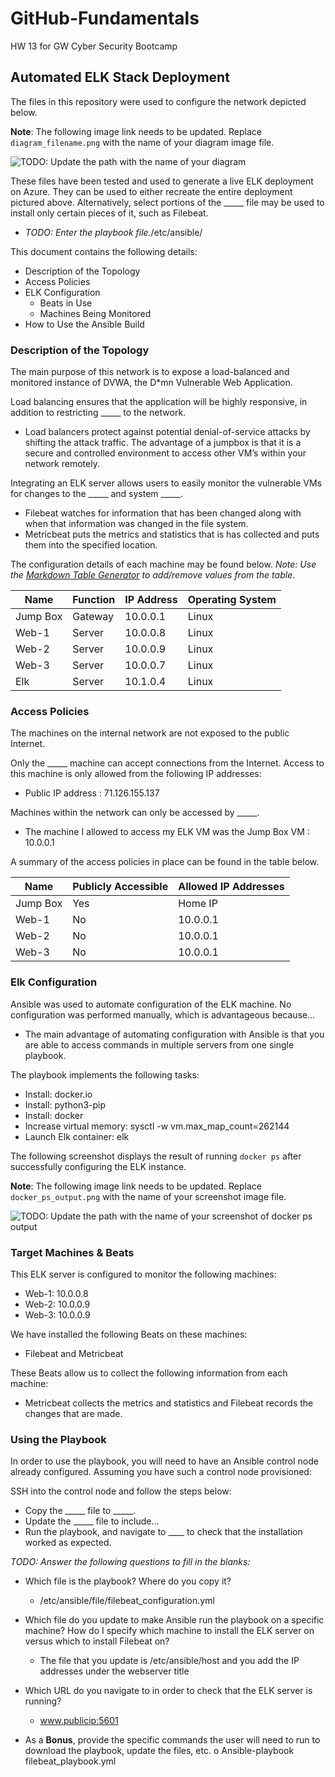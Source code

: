 # GitHub-Fundamentals
HW 13 for GW Cyber Security Bootcamp
## Automated ELK Stack Deployment

The files in this repository were used to configure the network depicted below.

**Note**: The following image link needs to be updated. Replace `diagram_filename.png` with the name of your diagram image file.  

![TODO: Update the path with the name of your diagram](Images/diagram_filename.png)

These files have been tested and used to generate a live ELK deployment on Azure. They can be used to either recreate the entire deployment pictured above. Alternatively, select portions of the _____ file may be used to install only certain pieces of it, such as Filebeat.

  - _TODO: Enter the playbook file._/etc/ansible/

This document contains the following details:
- Description of the Topology
- Access Policies
- ELK Configuration
  - Beats in Use
  - Machines Being Monitored
- How to Use the Ansible Build


### Description of the Topology
The main purpose of this network is to expose a load-balanced and monitored instance of DVWA, the D*mn Vulnerable Web Application.

Load balancing ensures that the application will be highly responsive, in addition to restricting _____ to the network.
- Load balancers protect against potential denial-of-service attacks by shifting the attack traffic. The advantage of a jumpbox is that it is a secure and controlled environment to access other VM’s within your network remotely. 

Integrating an ELK server allows users to easily monitor the vulnerable VMs for changes to the _____ and system _____.
- Filebeat watches for information that has been changed along with when that information was changed in the file system. 
-  Metricbeat puts the metrics and statistics that is has collected and puts them into the specified location. 

The configuration details of each machine may be found below.
_Note: Use the [Markdown Table Generator](http://www.tablesgenerator.com/markdown_tables) to add/remove values from the table_.

| Name     | Function | IP Address | Operating System |
|----------|----------|------------|------------------|
| Jump Box | Gateway  | 10.0.0.1   | Linux            |
| Web-1    | Server   | 10.0.0.8   | Linux            |
| Web-2    | Server   | 10.0.0.9   | Linux            |
| Web-3    | Server   | 10.0.0.7   | Linux            |
| Elk      | Server   | 10.1.0.4   | Linux            |

### Access Policies
The machines on the internal network are not exposed to the public Internet. 

Only the _____ machine can accept connections from the Internet. Access to this machine is only allowed from the following IP addresses:
- Public IP address : 71.126.155.137

Machines within the network can only be accessed by _____.
- The machine I allowed to access my ELK VM was the Jump Box VM : 10.0.0.1

A summary of the access policies in place can be found in the table below.

| Name     | Publicly Accessible | Allowed IP Addresses |
|----------|---------------------|----------------------|
| Jump Box | Yes                 | Home IP              |
| Web-1    | No                  | 10.0.0.1             |
| Web-2    | No                  | 10.0.0.1             |
| Web-3    | No                  | 10.0.0.1             |

### Elk Configuration
Ansible was used to automate configuration of the ELK machine. No configuration was performed manually, which is advantageous because...
- The main advantage of automating configuration with Ansible is that you are able to access commands in multiple servers from one single playbook.

The playbook implements the following tasks:
- Install: docker.io
- Install: python3-pip
- Install: docker
- Increase virtual memory: sysctl -w vm.max_map_count=262144
- Launch Elk container: elk


The following screenshot displays the result of running `docker ps` after successfully configuring the ELK instance.

**Note**: The following image link needs to be updated. Replace `docker_ps_output.png` with the name of your screenshot image file.  


![TODO: Update the path with the name of your screenshot of docker ps output](Images/docker_ps_output.png)


### Target Machines & Beats
This ELK server is configured to monitor the following machines:
- Web-1: 10.0.0.8
- Web-2: 10.0.0.9
- Web-3: 10.0.0.9

We have installed the following Beats on these machines:
- Filebeat and Metricbeat

These Beats allow us to collect the following information from each machine:
- Metricbeat collects the metrics and statistics and Filebeat records the changes that are made.


### Using the Playbook
In order to use the playbook, you will need to have an Ansible control node already configured. Assuming you have such a control node provisioned: 

SSH into the control node and follow the steps below:
- Copy the _____ file to _____.
- Update the _____ file to include...
- Run the playbook, and navigate to ____ to check that the installation worked as expected.

_TODO: Answer the following questions to fill in the blanks:_
- Which file is the playbook? Where do you copy it?
	- /etc/ansible/file/filebeat_configuration.yml
- Which file do you update to make Ansible run the playbook on a specific machine? How do I specify which machine to install the ELK server on versus which to install Filebeat on?
	- The file that you update is /etc/ansible/host and you add the IP addresses under the webserver title
- Which URL do you navigate to in order to check that the ELK server is running?
	- www.publicip:5601

-	As a **Bonus**, provide the specific commands the user will need to run to download the playbook, update the files, etc.
    o	Ansible-playbook filebeat_playbook.yml
